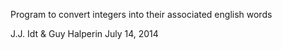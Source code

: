 Program to convert integers into their associated english words

J.J. Idt & Guy Halperin
July 14, 2014
